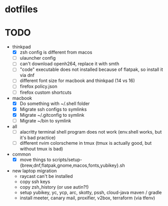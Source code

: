 # dotfiles

# TODO
- thinkpad
    - [x] zsh config is different from macos
    - [ ] ulauncher config
    - [ ] can't download openh264, replace it with smth
    - [ ] "code" executable does not installed because of flatpak, so install it via dnf
    - [ ] different font size for macbook and thinkpad (14 vs 16)
    - [ ] firefox policy.json
    - [ ] firefox custom shortcuts
- macbook
    - [x] Do something with ~/.shell folder
    - [x] Migrate ssh configs to symlinks
    - [x] Migrate ~/.gitconfig to symlink
    - [ ] Migrate ~/bin to symlink
- all
    - [ ] alacritty terminal shell program does not work (env.shell works, but it's bad practice)
    - [ ] different nvim colorscheme in tmux (tmux is actually good, but without tmux is bad)
- common
    - [x] move things to scripts/setup-{brew,dnf,flatpak,gnome,macos,fonts,yubikey}.sh
- new laptop migration
    - raycast can't be installed
    - copy ssh keys
    - copy zsh_history (or use autin?!)
    - setup yubikey, yc, ycp, arc, skotty, pssh, cloud-java maven / gradle
    - install meeter, canary mail, proxifier, v2box, terraform (via tfenv)
